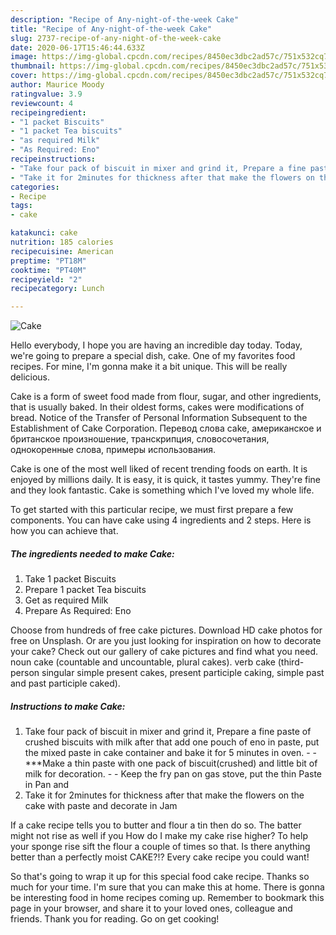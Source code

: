 ```yaml
---
description: "Recipe of Any-night-of-the-week Cake"
title: "Recipe of Any-night-of-the-week Cake"
slug: 2737-recipe-of-any-night-of-the-week-cake
date: 2020-06-17T15:46:44.633Z
image: https://img-global.cpcdn.com/recipes/8450ec3dbc2ad57c/751x532cq70/cake-recipe-main-photo.jpg
thumbnail: https://img-global.cpcdn.com/recipes/8450ec3dbc2ad57c/751x532cq70/cake-recipe-main-photo.jpg
cover: https://img-global.cpcdn.com/recipes/8450ec3dbc2ad57c/751x532cq70/cake-recipe-main-photo.jpg
author: Maurice Moody
ratingvalue: 3.9
reviewcount: 4
recipeingredient:
- "1 packet Biscuits"
- "1 packet Tea biscuits"
- "as required Milk"
- "As Required: Eno"
recipeinstructions:
- "Take four pack of biscuit in mixer and grind it, Prepare a fine paste of crushed biscuits with milk after that add one pouch of eno in paste, put the mixed paste in cake container and bake it for 5 minutes in oven.  ***Make a thin paste with one pack of biscuit(crushed) and little bit of milk for decoration.  Keep the fry pan on gas stove, put the thin Paste in Pan and"
- "Take it for 2minutes for thickness after that make the flowers on the cake with paste and decorate in Jam"
categories:
- Recipe
tags:
- cake

katakunci: cake 
nutrition: 185 calories
recipecuisine: American
preptime: "PT18M"
cooktime: "PT40M"
recipeyield: "2"
recipecategory: Lunch

---
```



![Cake](https://img-global.cpcdn.com/recipes/8450ec3dbc2ad57c/751x532cq70/cake-recipe-main-photo.jpg)

Hello everybody, I hope you are having an incredible day today. Today, we're going to prepare a special dish, cake. One of my favorites food recipes. For mine, I'm gonna make it a bit unique. This will be really delicious.

Cake is a form of sweet food made from flour, sugar, and other ingredients, that is usually baked. In their oldest forms, cakes were modifications of bread. Notice of the Transfer of Personal Information Subsequent to the Establishment of Cake Corporation. Перевод слова cake, американское и британское произношение, транскрипция, словосочетания, однокоренные слова, примеры использования.

Cake is one of the most well liked of recent trending foods on earth. It is enjoyed by millions daily. It is easy, it is quick, it tastes yummy. They're fine and they look fantastic. Cake is something which I've loved my whole life.


To get started with this particular recipe, we must first prepare a few components. You can have cake using 4 ingredients and 2 steps. Here is how you can achieve that.

<!--inarticleads1-->

##### The ingredients needed to make Cake:

1. Take 1 packet Biscuits
1. Prepare 1 packet Tea biscuits
1. Get as required Milk
1. Prepare As Required: Eno


Choose from hundreds of free cake pictures. Download HD cake photos for free on Unsplash. Or are you just looking for inspiration on how to decorate your cake? Check out our gallery of cake pictures and find what you need. noun cake (countable and uncountable, plural cakes). verb cake (third-person singular simple present cakes, present participle caking, simple past and past participle caked). 

<!--inarticleads2-->

##### Instructions to make Cake:

1. Take four pack of biscuit in mixer and grind it, Prepare a fine paste of crushed biscuits with milk after that add one pouch of eno in paste, put the mixed paste in cake container and bake it for 5 minutes in oven. -  - ***Make a thin paste with one pack of biscuit(crushed) and little bit of milk for decoration. -  - Keep the fry pan on gas stove, put the thin Paste in Pan and
1. Take it for 2minutes for thickness after that make the flowers on the cake with paste and decorate in Jam


If a cake recipe tells you to butter and flour a tin then do so. The batter might not rise as well if you How do I make my cake rise higher? To help your sponge rise sift the flour a couple of times so that. Is there anything better than a perfectly moist CAKE?!? Every cake recipe you could want! 

So that's going to wrap it up for this special food cake recipe. Thanks so much for your time. I'm sure that you can make this at home. There is gonna be interesting food in home recipes coming up. Remember to bookmark this page in your browser, and share it to your loved ones, colleague and friends. Thank you for reading. Go on get cooking!
